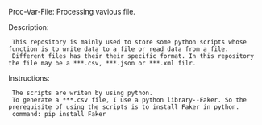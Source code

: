  Proc-Var-File:  Processing vavious file. 
 
 
 Description:
 
     This repository is mainly used to store some python scripts whose function is to write data to a file or read data from a file.
     Different files has their their specific format. In this repository the file may be a ***.csv, ***.json or ***.xml filr.
     
 Instructions:
 
     The scripts are writen by using python. 
     To generate a ***.csv file, I use a python library--Faker. So the prerequisite of using the scripts is to install Faker in python.
     command: pip install Faker

